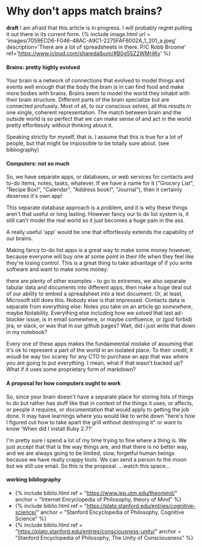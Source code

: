 # Why don't apps match brains?
**draft**
I am afraid that this article is in progress. I will probably regret putting it out there in its current form. 
{% include image.html url = 'images/7059ECD6-F046-48AC-A9C1-2275FAF6002A_1_201_a.jpeg' description='There are a lot of spreadsheets in there. P/C Robb Broome' ref='https://www.icloud.com/sharedalbum/#B0g55Z2WMrilKv' %}

#### Brains: pretty highly evolved
Your brain is a network of connections that evolved to model things and events well enough that the body the brain is in can find food and make more bodies with brains. Brains seem to model the world they inhabit with their brain structure. Different parts of the brain specialize but are connected profusely. Most of all, to our conscious selves, all this results in one single, coherent representation. The match between brain and the outside world is so perfect that we can make sense of and act in the world pretty effortlessly without thinking about it.

Speaking strictly for myself, that is. I assume that this is true for a lot of people, but that might be impossible to be totally sure about. (see bibliography)

#### Computers: not so much

So, we have separate apps, or databases, or web services for contacts and to-do items, notes, tasks, whatever. If we have a name for it ("Grocery List", "Recipe Box!", "Calendar", "Address book!", "Journal"), then it certainly deserves it's own app!

This separate database approach is a problem, and it is why these things aren't that useful or long lasting. However fancy our to do list system is, it still can't model the real world so it just becomes a huge pain in the ass.

A really useful 'app' would be one that effortlessly extends the capability of our brains. 

Making fancy to-do list apps is a great way to make some money however, because everyone will buy one at some point in their life when they feel like they're losing control. This is a great thing to take advantage of if you write software and want to make some money.

there are plenty of other examples - to go to extremes, we also separate tabular data and documents into different apps, then make a huge deal out of our ability to embed a spreadsheet into a text document. Or, at least, Microsoft still does this. Nobody else is that impressed. Contacts data is separate from everything else. Notes you take on an article go _somewhere_, maybe Notability. Everything else including how we solved that last ad-blocker issue, is in email somewhere, or maybe confluence, or (god forbid) jira, or slack, or was that in our github pages? Wait, did i just write that down in my notebook?

Every one of these apps makes the fundameental mistake of assuming that it's ok to represent a part of the world in an isolated place. To their credit, it woudl be way too scarey for any CTO to purchase an app that was where you are going to put everything. I mean, what if that wasn't backed up? What if it uses some proprietary form of markdown?

#### A proposal for how computers ought to work
So, since your brain doesn't have a separate place for storing lists of things to do but rather has stuff like that in context of the things it uses, or affects, or people it requires, or documentation that would apply to getting the job done. It may have learnings where you would like to write down "here's how I figured out how to take apart the grill without destroying it" or want to know 'When did I install Ruby 2.7?'

I'm pretty sure i spend a lot of my time trying to fine where a thing is. We just accept that that is the way things are, and that there is no better way, and we are always going to be limited, slow, forgetful human beings because we have really crappy tools. We can send a person to the moon but we still use email. 
So this is the proposal. ...watch this space...
#### working bibliography
- {% include biblio.html ref = "https://www.iep.utm.edu/theomind/" anchor = "Internet Encyclopedia of Philosophy, theory of Mind" %}
- {% include biblio.html ref = "https://plato.stanford.edu/entries/cognitive-science/" anchor = "Stanford Encyclopedia of Philosophy, Cognitive Science" %}
- {% include biblio.html ref = "https://plato.stanford.edu/entries/consciousness-unity/" anchor = "Stanford Encyclopedia of Philosophy, The Unity of Consciousness" %}
